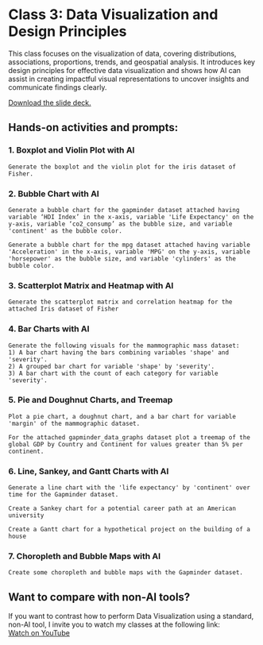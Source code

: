 # Class 3: Data Visualization and Design Principles

This class focuses on the visualization of data, covering distributions, associations, proportions, trends, and geospatial analysis. It introduces key design principles for effective data visualization and shows how AI can assist in creating impactful visual representations to uncover insights and communicate findings clearly.

[Download the slide deck.](./DA2I_Class03_Dataviz.pdf)

## Hands-on activities and prompts:

### 1. Boxplot and Violin Plot with AI
```
Generate the boxplot and the violin plot for the iris dataset of Fisher.
```

### 2. Bubble Chart with AI
```
Generate a bubble chart for the gapminder dataset attached having variable ‘HDI Index’ in the x-axis, variable 'Life Expectancy' on the y-axis, variable ‘co2_consump’ as the bubble size, and variable 'continent' as the bubble color.
```
```
Generate a bubble chart for the mpg dataset attached having variable 'Acceleration' in the x-axis, variable 'MPG' on the y-axis, variable 'horsepower' as the bubble size, and variable 'cylinders' as the bubble color.
```

### 3. Scatterplot Matrix and Heatmap with AI
```
Generate the scatterplot matrix and correlation heatmap for the attached Iris dataset of Fisher
```

### 4. Bar Charts with AI
```
Generate the following visuals for the mammographic mass dataset:
1) A bar chart having the bars combining variables 'shape' and 'severity'.
2) A grouped bar chart for variable 'shape' by 'severity'.
3) A bar chart with the count of each category for variable 'severity'.
```

### 5. Pie and Doughnut Charts, and Treemap
```
Plot a pie chart, a doughnut chart, and a bar chart for variable 'margin' of the mammographic dataset.
```
```
For the attached gapminder_data_graphs dataset plot a treemap of the global GDP by Country and Continent for values greater than 5% per continent.
```

### 6. Line, Sankey, and Gantt Charts with AI
```
Generate a line chart with the 'life expectancy' by 'continent' over time for the Gapminder dataset.
```
```
Create a Sankey chart for a potential career path at an American university
```
```
Create a Gantt chart for a hypothetical project on the building of a house
```

### 7. Choropleth and Bubble Maps with AI
```
Create some choropleth and bubble maps with the Gapminder dataset.
```

## Want to compare with non-AI tools?
If you want to contrast how to perform Data Visualization using a standard, non-AI tool, I invite you to watch my classes at the following link:  
[Watch on YouTube](https://www.youtube.com/watch?v=Iid5_XFlSOU&list=PLDAcHI0EPlZJBPplCSQ3mNYwlJ4y8HraA&index=7)
